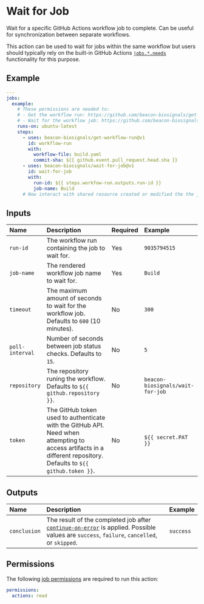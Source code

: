 # Wait for Job

Wait for a specific GitHub Actions workflow job to complete. Can be useful for synchronization between separate workflows.

This action can be used to wait for jobs within the same workflow but users should typically rely on the built-in GitHub Actions [`jobs.*.needs`](https://docs.github.com/en/actions/writing-workflows/workflow-syntax-for-github-actions#jobsjob_idneeds) functionality for this purpose.

## Example

```yaml
---
jobs:
  example:
    # These permissions are needed to:
    # - Get the workflow run: https://github.com/beacon-biosignals/get-workflow-run#permissions
    # - Wait for the workflow job: https://github.com/beacon-biosignals/wait-for-job#permissions
    runs-on: ubuntu-latest
    steps:
      - uses: beacon-biosignals/get-workflow-run@v1
        id: workflow-run
        with:
          workflow-file: build.yaml
          commit-sha: ${{ github.event.pull_request.head.sha }}
      - uses: beacon-biosignals/wait-for-job@v1
        id: wait-for-job
        with:
          run-id: ${{ steps.workfow-run.outputs.run-id }}
          job-name: Build
      # Now interact with shared resource created or modified the the job
```

## Inputs

| Name                 | Description | Required | Example |
|:---------------------|:------------|:---------|:--------|
| `run-id`             | The workflow run containing the job to wait for. | Yes | `9035794515` |
| `job-name`           | The rendered workflow job name to wait for. | Yes | `Build` |
| `timeout`            | The maximum amount of seconds to wait for the workflow job. Defaults to `600` (10 minutes). | No | `300` |
| `poll-interval`      | Number of seconds between job status checks. Defaults to `15`. | No | `5` |
| `repository`         | The repository runing the workflow. Defaults to `${{ github.repository }}`. | No | `beacon-biosignals/wait-for-job` |
| `token`              | The GitHub token used to authenticate with the GitHub API. Need when attempting to access artifacts in a different repository. Defaults to `${{ github.token }}`. | No | `${{ secret.PAT }}` |

## Outputs

| Name         | Description | Example |
|:-------------|:------------|:--------|
| `conclusion` | The result of the completed job after [`continue-on-error`](https://docs.github.com/en/actions/using-workflows/workflow-syntax-for-github-actions#jobsjob_idstepscontinue-on-error) is applied. Possible values are `success`, `failure`, `cancelled`, or `skipped`. | `success` |

## Permissions

The following [job permissions](https://docs.github.com/en/actions/using-jobs/assigning-permissions-to-jobs) are required to run this action:

```yaml
permissions:
  actions: read
```
